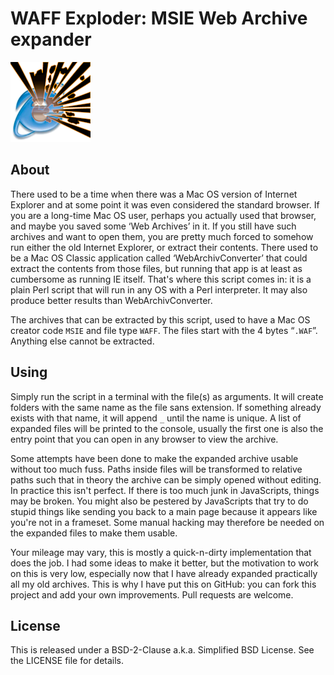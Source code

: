 # WAFF Exploder: MSIE Web Archive expander

![Icon](icon.png)

## About

There used to be a time when there was a Mac OS version of Internet Explorer and at some point it was even considered the standard browser. If you are a long-time Mac OS user, perhaps you actually used that browser, and maybe you saved some ‘Web Archives’ in it. If you still have such archives and want to open them, you are pretty much forced to somehow run either the old Internet Explorer, or extract their contents. There used to be a Mac OS Classic application called ‘WebArchivConverter’ that could extract the contents from those files, but running that app is at least as cumbersome as running IE itself. That's where this script comes in: it is a plain Perl script that will run in any OS with a Perl interpreter. It may also produce better results than WebArchivConverter.

The archives that can be extracted by this script, used to have a Mac OS creator code `MSIE` and file type `WAFF`. The files start with the 4 bytes “`.WAF`”. Anything else cannot be extracted.


## Using

Simply run the script in a terminal with the file(s) as arguments. It will create folders with the same name as the file sans extension. If something already exists with that name, it will append `_` until the name is unique. A list of expanded files will be printed to the console, usually the first one is also the entry point that you can open in any browser to view the archive.

Some attempts have been done to make the expanded archive usable without too much fuss. Paths inside files will be transformed to relative paths such that in theory the archive can be simply opened without editing. In practice this isn't perfect. If there is too much junk in JavaScripts, things may be broken. You might also be pestered by JavaScripts that try to do stupid things like sending you back to a main page because it appears like you're not in a frameset. Some manual hacking may therefore be needed on the expanded files to make them usable.

Your mileage may vary, this is mostly a quick-n-dirty implementation that does the job. I had some ideas to make it better, but the motivation to work on this is very low, especially now that I have already expanded practically all my old archives. This is why I have put this on GitHub: you can fork this project and add your own improvements. Pull requests are welcome.


## License

This is released under a BSD-2-Clause a.k.a. Simplified BSD License. See the LICENSE file for details.

